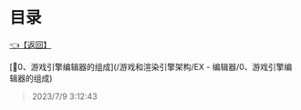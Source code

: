 # 目录  


[👈【返回】](/--目录--/游戏和渲染引擎架构/--目录--游戏和渲染引擎架构)  


[📜0、游戏引擎编辑器的组成](/游戏和渲染引擎架构/EX - 编辑器/0、游戏引擎编辑器的组成)  







> 2023/7/9 3:12:43
